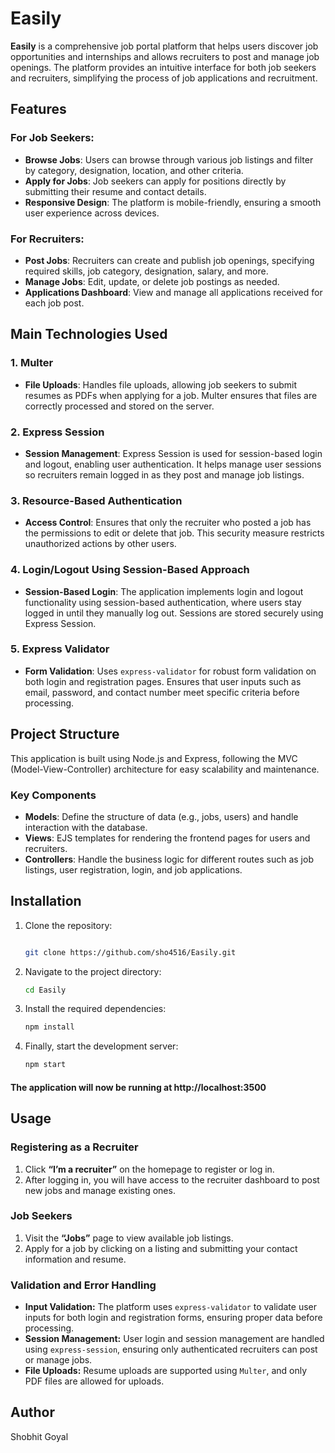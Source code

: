 # Easily

**Easily** is a comprehensive job portal platform that helps users discover job opportunities and internships and allows recruiters to post and manage job openings. The platform provides an intuitive interface for both job seekers and recruiters, simplifying the process of job applications and recruitment.

## Features

### For Job Seekers:
- **Browse Jobs**: Users can browse through various job listings and filter by category, designation, location, and other criteria.
- **Apply for Jobs**: Job seekers can apply for positions directly by submitting their resume and contact details.
- **Responsive Design**: The platform is mobile-friendly, ensuring a smooth user experience across devices.

### For Recruiters:
- **Post Jobs**: Recruiters can create and publish job openings, specifying required skills, job category, designation, salary, and more.
- **Manage Jobs**: Edit, update, or delete job postings as needed.
- **Applications Dashboard**: View and manage all applications received for each job post.

## Main Technologies Used

### 1. **Multer**
   - **File Uploads**: Handles file uploads, allowing job seekers to submit resumes as PDFs when applying for a job. Multer ensures that files are correctly processed and stored on the server.
   
### 2. **Express Session**
   - **Session Management**: Express Session is used for session-based login and logout, enabling user authentication. It helps manage user sessions so recruiters remain logged in as they post and manage job listings.

### 3. **Resource-Based Authentication**
   - **Access Control**: Ensures that only the recruiter who posted a job has the permissions to edit or delete that job. This security measure restricts unauthorized actions by other users.

### 4. **Login/Logout Using Session-Based Approach**
   - **Session-Based Login**: The application implements login and logout functionality using session-based authentication, where users stay logged in until they manually log out. Sessions are stored securely using Express Session.
   
### 5. **Express Validator**
   - **Form Validation**: Uses `express-validator` for robust form validation on both login and registration pages. Ensures that user inputs such as email, password, and contact number meet specific criteria before processing.

## Project Structure

This application is built using Node.js and Express, following the MVC (Model-View-Controller) architecture for easy scalability and maintenance.

### Key Components

- **Models**: Define the structure of data (e.g., jobs, users) and handle interaction with the database.
- **Views**: EJS templates for rendering the frontend pages for users and recruiters.
- **Controllers**: Handle the business logic for different routes such as job listings, user registration, login, and job applications.

## Installation

1. Clone the repository:
   ```bash
   
   git clone https://github.com/sho4516/Easily.git

2. Navigate to the project directory:
    ```bash
    cd Easily

3. Install the required dependencies:
    ```bash
    npm install

4. Finally, start the development server:
    ```bash
    npm start

#### The application will now be running at http://localhost:3500


## Usage

### Registering as a Recruiter

1. Click **“I’m a recruiter”** on the homepage to register or log in.
2. After logging in, you will have access to the recruiter dashboard to post new jobs and manage existing ones.

### Job Seekers

1. Visit the **“Jobs”** page to view available job listings.
2. Apply for a job by clicking on a listing and submitting your contact information and resume.

### Validation and Error Handling

- **Input Validation:** The platform uses `express-validator` to validate user inputs for both login and registration forms, ensuring proper data before processing.
- **Session Management:** User login and session management are handled using `express-session`, ensuring only authenticated recruiters can post or manage jobs.
- **File Uploads:** Resume uploads are supported using `Multer`, and only PDF files are allowed for uploads.

## Author

Shobhit Goyal
